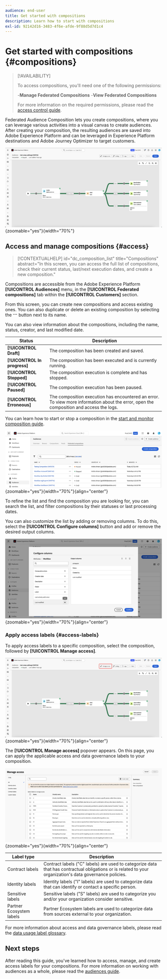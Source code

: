```yaml
---
audience: end-user
title: Get started with compositions
description: Learn how to start with compositions
exl-id: 92142d16-3483-4f6e-afde-9f88d5d7d1c4
---
```

# Get started with compositions {#compositions}

>[!AVAILABILITY]
>
>To access compositions, you'll need one of the following permissions:
>
>-**Manage Federated Compositions**
>-**View Federated Compositions**
>
>For more information on the required permissions, please read the [access control guide](/help/governance-privacy-security/access-control.md).

Federated Audience Composition lets you create compositions, where you can leverage various activities into a visual canvas to create audiences. After creating your composition, the resulting audiences are saved into Adobe Experience Platform and can be leveraged in Experience Platform destinations and Adobe Journey Optimizer to target customers. 

![A sample composition workflow is displayed within Federated Audience Composition.](assets/gs-compositions/composition-example.png){zoomable="yes"}{width="70%"}

## Access and manage compositions {#access}

>[!CONTEXTUALHELP]
>id="dc_composition_list"
>title="Compositions"
>abstract="In this screen, you can access the full list of compositions, check their current status, last/next execution dates, and create a new composition."

Compositions are accessible from the Adobe Experience Platform **[!UICONTROL Audiences]** menu, in the **[!UICONTROL Federated compositions]** tab within the **[!UICONTROL Customers]** section.

From this screen, you can create new compositions and access existing ones. You can also duplicate or delete an existing composition by selecting the ![ellipses](/help/assets/icons/more.png) button next to its name.

You can also view information about the compositions, including the name, status, creator, and last modified date.

| Status | Description |
| ------ | ----------- |
| **[!UICONTROL Draft]** | The composition has been created and saved. |
| **[!UICONTROL In progress]** | The composition has been executed and is currently running. |
| **[!UICONTROL Stopped]** | The composition execution is complete and has stopped. |
| **[!UICONTROL Paused]** | The composition execution has been paused. |
| **[!UICONTROL Erroneous]** | The composition execution has encountered an error. To view more information about the error, open the composition and access the logs. |

You can learn how to start or stop a composition in the [start and monitor composition guide](./start-monitor-composition.md).

![A list of the available compositions is displayed.](assets/gs-compositions/compositions-list.png){zoomable="yes"}{width="70%"}{align="center"}

To refine the list and find the composition you are looking for, you can search the list, and filter compositions by their statuses or last processing dates.

You can also customize the list by adding or removing columns. To do this, select the **[!UICONTROL Configure columns]** button and add or remove the desired output columns.

![A list of the available columns you can add to the compositions browse page are displayed.](assets/gs-compositions/compositions-columns.png){zoomable="yes"}{width="70%"}{align="center"}

### Apply access labels {#access-labels}

To apply access labels to a specific composition, select the composition, followed by **[!UICONTROL Manage access]**.

![The "Manage access" button is highlighted within the composition canvas.](assets/gs-compositions/select-manage-access.png){zoomable="yes"}{width="70%"}{align="center"}

The **[!UICONTROL Manage access]** popover appears. On this page, you can apply the applicable access and data governance labels to your composition.

![The Manage access popover is displayed. This shows a list of all the available labels you can apply to the composition.](assets/gs-compositions/manage-access.png){zoomable="yes"}{width="70%"}{align="center"}

| Label type | Description |
| ---------- | ----------- |
| Contract labels | Contract labels ("C" labels) are used to categorize data that has contractual obligations or is related to your organization's data governance policies. |
| Identity labels | Identity labels ("I" labels) are used to categorize data that can identify or contact a specific person. |
| Sensitive labels | Sensitive labels ("S" labels) are used to categorize you and/or your organization consider sensitive. | 
| Partner Ecosystem labels | Partner Ecosystem labels are used to categorize data from sources external to your organization. |

For more information about access and data governance labels, please read the [data usage label glossary](https://experienceleague.adobe.com/en/docs/experience-platform/data-governance/labels/reference).

## Next steps

After reading this guide, you've learned how to access, manage, and create access labels for your compositions. For more information on working with audiences as a whole, please read the [audiences guide](../start/audiences.md).
